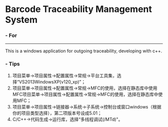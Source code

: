 # Barcode Traceability Management System
### - For
--------
This is a windows application for outgoing traceability, developing with c++.
### - Tips
1. 项目菜单->项目属性->配置属性->常规->平台工具集，选择“VS2013WindowsXP(v120_xp)”；
2. 项目菜单->项目属性->配置属性->常规->MFC的使用，选择在静态库中使用MFC项目菜单->项目属性->配置属性->常规->MFC的使用，选择在静态库中使用MFC；
3. 项目菜单->项目属性->链接器->系统->子系统->控制台或窗口windows（根据你的项目类型选择），第二项版本号设成5.01；
4. C/C++->代码生成->运行库，选择“多线程调试(/MTd)"。